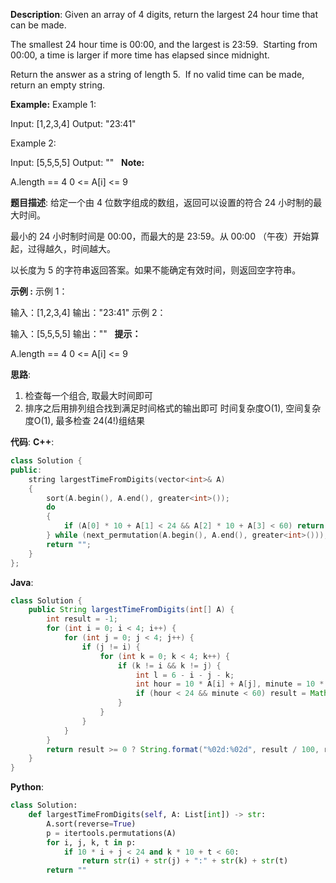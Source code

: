 __Description__:
Given an array of 4 digits, return the largest 24 hour time that can be made.

The smallest 24 hour time is 00:00, and the largest is 23:59.  Starting from 00:00, a time is larger if more time has elapsed since midnight.

Return the answer as a string of length 5.  If no valid time can be made, return an empty string.

__Example:__
Example 1:

Input: [1,2,3,4]
Output: "23:41"

Example 2:

Input: [5,5,5,5]
Output: ""
 
__Note:__

A.length == 4
0 <= A[i] <= 9

__题目描述__:
给定一个由 4 位数字组成的数组，返回可以设置的符合 24 小时制的最大时间。

最小的 24 小时制时间是 00:00，而最大的是 23:59。从 00:00 （午夜）开始算起，过得越久，时间越大。

以长度为 5 的字符串返回答案。如果不能确定有效时间，则返回空字符串。

__示例 :__
示例 1：

输入：[1,2,3,4]
输出："23:41"
示例 2：

输入：[5,5,5,5]
输出：""
 
__提示：__

A.length == 4
0 <= A[i] <= 9

__思路__:
1. 检查每一个组合, 取最大时间即可
2. 排序之后用排列组合找到满足时间格式的输出即可
时间复杂度O(1), 空间复杂度O(1), 最多检查 24(4!)组结果

__代码__:
__C++__:
```C++
class Solution {
public:
    string largestTimeFromDigits(vector<int>& A) 
    {
        sort(A.begin(), A.end(), greater<int>());
        do 
        {
            if (A[0] * 10 + A[1] < 24 && A[2] * 10 + A[3] < 60) return to_string(A[0]) + to_string(A[1]) + ":" + to_string(A[2]) + to_string(A[3]);
        } while (next_permutation(A.begin(), A.end(), greater<int>()));
        return "";
    }
};
```

__Java__:
```Java
class Solution {
    public String largestTimeFromDigits(int[] A) {
        int result = -1;
        for (int i = 0; i < 4; i++) {
            for (int j = 0; j < 4; j++) {
                if (j != i) {
                    for (int k = 0; k < 4; k++) {
                        if (k != i && k != j) {
                            int l = 6 - i - j - k;
                            int hour = 10 * A[i] + A[j], minute = 10 * A[k] + A[l];
                            if (hour < 24 && minute < 60) result = Math.max(result, 100 * hour + minute);
                        }
                    }
                }
            }
        }
        return result >= 0 ? String.format("%02d:%02d", result / 100, result % 100) : "";
    }
}
```

__Python__:
```Python
class Solution:
    def largestTimeFromDigits(self, A: List[int]) -> str:
        A.sort(reverse=True)
        p = itertools.permutations(A)
        for i, j, k, t in p:
            if 10 * i + j < 24 and k * 10 + t < 60:
                return str(i) + str(j) + ":" + str(k) + str(t)
        return ""
```